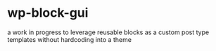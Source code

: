 # wp-block-gui
a work in progress to leverage reusable blocks as a custom post type templates without hardcoding into a theme
